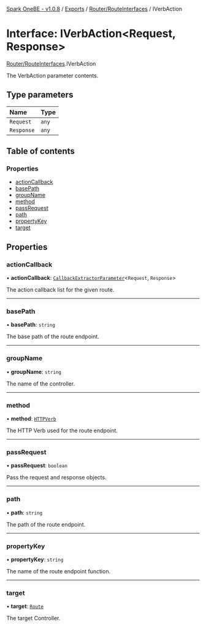 [Spark OneBE - v1.0.8](../README.md) / [Exports](../modules.md) / [Router/RouteInterfaces](../modules/Router_RouteInterfaces.md) / IVerbAction

# Interface: IVerbAction<Request, Response\>

[Router/RouteInterfaces](../modules/Router_RouteInterfaces.md).IVerbAction

The VerbAction parameter contents.

## Type parameters

| Name | Type |
| :------ | :------ |
| `Request` | `any` |
| `Response` | `any` |

## Table of contents

### Properties

- [actionCallback](Router_RouteInterfaces.IVerbAction.md#actioncallback)
- [basePath](Router_RouteInterfaces.IVerbAction.md#basepath)
- [groupName](Router_RouteInterfaces.IVerbAction.md#groupname)
- [method](Router_RouteInterfaces.IVerbAction.md#method)
- [passRequest](Router_RouteInterfaces.IVerbAction.md#passrequest)
- [path](Router_RouteInterfaces.IVerbAction.md#path)
- [propertyKey](Router_RouteInterfaces.IVerbAction.md#propertykey)
- [target](Router_RouteInterfaces.IVerbAction.md#target)

## Properties

### actionCallback

• **actionCallback**: [`CallbackExtractorParameter`](../modules/Router_RouteTypes.md#callbackextractorparameter)<`Request`, `Response`\>

The action callback list for the given route.

___

### basePath

• **basePath**: `string`

The base path of the route endpoint.

___

### groupName

• **groupName**: `string`

The name of the controller.

___

### method

• **method**: [`HTTPVerb`](../enums/HTTP_HTTPVerb.HTTPVerb.md)

The HTTP Verb used for the route endpoint.

___

### passRequest

• **passRequest**: `boolean`

Pass the request and response objects.

___

### path

• **path**: `string`

The path of the route endpoint.

___

### propertyKey

• **propertyKey**: `string`

The name of the route endpoint function.

___

### target

• **target**: [`Route`](../classes/Router_Route.Route.md)

The target Controller.
